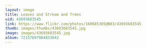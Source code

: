 ```yaml
---
layout: image
title: Leaves and Stream and Trees
uid: 43693683545
link: https://www.flickr.com/photos/160685305@N03/43693683545
thumb: images/thumbs/43693683545.jpg
image: images/43693683545.jpg
album: 72157697984833042
---
```


